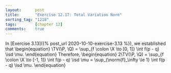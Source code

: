 ```yaml
---
layout:      post
title:       "Exercise 12.17: Total Variation Norm"
sorting_tag: "1218"
tags:        [chapter 12]
comments:    true
---
```


In [Exercise 3.13]({% post_url 2020-10-10-exercise-3.13 %}), we established that
\begin{equation}
    \TV(\P, \Q) = \sup_{f \colon \X \to [0, 1]} \int f(p - q) \isd \mu.
\end{equation}
Therefore,
\begin{equation}
    2\TV(\P, \Q)
    = \sup_{f \colon \X \to [-1, 1]} \int f(p - q) \isd \mu
    = \sup_{\norm{f}_\infty \le 1} \int f(p - q) \isd \mu.
\end{equation}